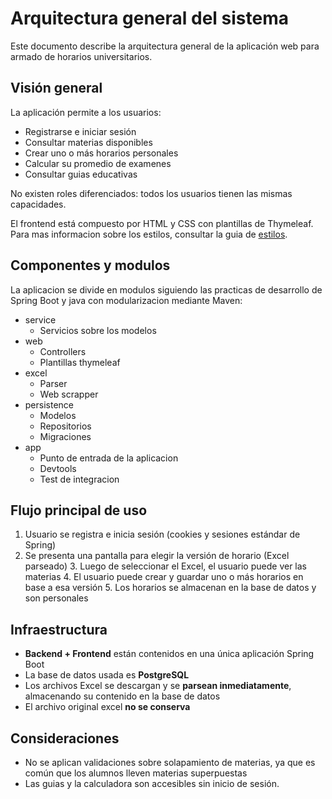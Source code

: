 # Arquitectura general del sistema

Este documento describe la arquitectura general de la aplicación web para armado de horarios
universitarios.

## Visión general

La aplicación permite a los usuarios:
- Registrarse e iniciar sesión
- Consultar materias disponibles
- Crear uno o más horarios personales
- Calcular su promedio de examenes
- Consultar guias educativas

No existen roles diferenciados:
todos los usuarios tienen las mismas capacidades.

El frontend está compuesto por HTML y CSS con plantillas de Thymeleaf.
Para mas informacion sobre los estilos, consultar la guia de [estilos](estilos_css.md).

## Componentes y modulos

La aplicacion se divide en modulos siguiendo las practicas de desarrollo de Spring Boot y java
con modularizacion mediante Maven:

- service
    - Servicios sobre los modelos
- web
    - Controllers
    - Plantillas thymeleaf
- excel
    - Parser
    - Web scrapper
- persistence
    - Modelos 
    - Repositorios
    - Migraciones
- app
    - Punto de entrada de la aplicacion
    - Devtools
    - Test de integracion

## Flujo principal de uso

1. Usuario se registra e inicia sesión (cookies y sesiones estándar de Spring)
2. Se presenta una pantalla para elegir la versión de horario (Excel parseado) 3.
   Luego de seleccionar el Excel, el usuario puede ver las materias 4.
   El usuario puede crear y guardar uno o más horarios en base a esa versión 5.
   Los horarios se almacenan en la base de datos y son personales

## Infraestructura

- **Backend + Frontend** están contenidos en una única aplicación Spring Boot
- La base de datos usada es **PostgreSQL**
- Los archivos Excel se descargan y se **parsean inmediatamente**, almacenando su contenido en
  la base de datos
- El archivo original excel **no se conserva**

## Consideraciones

- No se aplican validaciones sobre solapamiento de materias, ya que es común que los alumnos
  lleven materias superpuestas
- Las guias y la calculadora son accesibles sin inicio de sesión.
